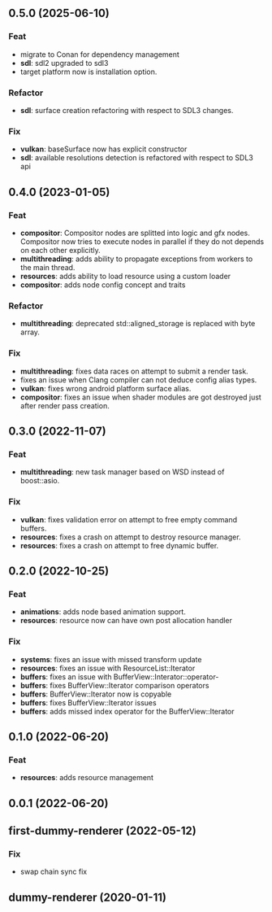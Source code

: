 ## 0.5.0 (2025-06-10)

### Feat

- migrate to Conan for dependency management
- **sdl**: sdl2 upgraded to sdl3
- target platform now is installation option.

### Refactor

- **sdl**: surface creation refactoring with respect to SDL3 changes.

### Fix

- **vulkan**: baseSurface now has explicit constructor
- **sdl**: available resolutions detection is refactored with respect to SDL3 api

## 0.4.0 (2023-01-05)

### Feat

- **compositor**: Compositor nodes are splitted into logic and gfx nodes. Compositor now tries to execute nodes in parallel if they do not depends on each other explicitly.
- **multithreading**: adds ability to propagate exceptions from workers to the main thread.
- **resources**: adds ability to load resource using a custom loader
- **compositor**: adds node config concept and traits

### Refactor

- **multithreading**: deprecated std::aligned_storage is replaced with byte array.

### Fix

- **multithreading**: fixes data races on attempt to submit a render task.
- fixes an issue when Clang compiler can not deduce config alias types.
- **vulkan**: fixes wrong android platform surface alias.
- **compositor**: fixes an issue when shader modules are got destroyed just after render pass creation.

## 0.3.0 (2022-11-07)

### Feat

- **multithreading**: new task manager based on WSD instead of boost::asio.

### Fix

- **vulkan**: fixes validation error on attempt to free empty command buffers.
- **resources**: fixes a crash on attempt to destroy resource manager.
- **resources**: fixes a crash on attempt to free dynamic buffer.

## 0.2.0 (2022-10-25)

### Feat

- **animations**: adds node based animation support.
- **resources**: resource now can have own post allocation handler

### Fix

- **systems**: fixes an issue with missed transform update
- **resources**: fixes an issue with ResourceList::Iterator
- **buffers**: fixes an issue with BufferView::Interator::operator-
- **buffers**: fixes BufferView<T>::Iterator comparison operators
- **buffers**: BufferView<T>::Iterator now is copyable
- **buffers**: fixes BufferView<T>::Iterator issues
- **buffers**: adds missed index operator for the BufferView<T>::Iterator

## 0.1.0 (2022-06-20)

### Feat

- **resources**: adds resource management

## 0.0.1 (2022-06-20)

## first-dummy-renderer (2022-05-12)

### Fix

- swap chain sync fix

## dummy-renderer (2020-01-11)
